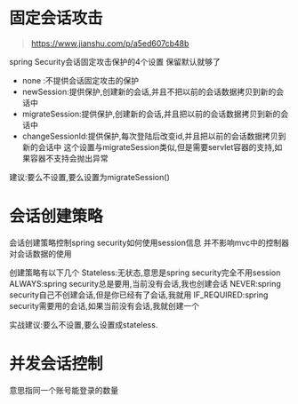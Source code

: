 # 固定会话攻击

> https://www.jianshu.com/p/a5ed607cb48b

spring Security会话固定攻击保护的4个设置
保留默认就够了

- none :不提供会话固定攻击的保护
- newSession:提供保护,创建新的会话,并且不把以前的会话数据拷贝到新的会话中
- migrateSession:提供保护,创建新的会话,并且把以前的会话数据拷贝到新的会话中
- changeSessionId:提供保护,每次登陆后改变id,并且把以前的会话数据拷贝到新的会话中
 这个设置与migrateSession类似,但是需要servlet容器的支持,如果容器不支持会抛出异常
 
 建议:要么不设置,要么设置为migrateSession()
 
 

# 会话创建策略
会话创建策略控制spring security如何使用session信息
并不影响mvc中的控制器对会话数据的使用

创建策略有以下几个
Stateless:无状态,意思是spring security完全不用session
ALWAYS:spring security总是要用,当前没有会话,我也创建会话
NEVER:spring security自己不创建会话,但是你已经有了会话,我就用
IF_REQUIRED:spring security需要用的会话,如果当前没有会话,我就创建一个

实战建议:要么不设置,要么设置成stateless.


# 并发会话控制
意思指同一个账号能登录的数量

